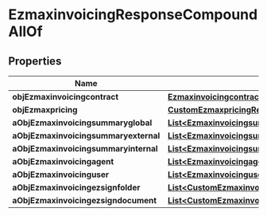 

# EzmaxinvoicingResponseCompoundAllOf

## Properties

Name | Type | Description | Notes
------------ | ------------- | ------------- | -------------
**objEzmaxinvoicingcontract** | [**EzmaxinvoicingcontractResponseCompound**](EzmaxinvoicingcontractResponseCompound.md) |  | 
**objEzmaxpricing** | [**CustomEzmaxpricingResponse**](CustomEzmaxpricingResponse.md) |  | 
**aObjEzmaxinvoicingsummaryglobal** | [**List&lt;EzmaxinvoicingsummaryglobalResponseCompound&gt;**](EzmaxinvoicingsummaryglobalResponseCompound.md) |  | 
**aObjEzmaxinvoicingsummaryexternal** | [**List&lt;EzmaxinvoicingsummaryexternalResponseCompound&gt;**](EzmaxinvoicingsummaryexternalResponseCompound.md) |  | 
**aObjEzmaxinvoicingsummaryinternal** | [**List&lt;EzmaxinvoicingsummaryinternalResponseCompound&gt;**](EzmaxinvoicingsummaryinternalResponseCompound.md) |  | 
**aObjEzmaxinvoicingagent** | [**List&lt;EzmaxinvoicingagentResponseCompound&gt;**](EzmaxinvoicingagentResponseCompound.md) |  | 
**aObjEzmaxinvoicinguser** | [**List&lt;EzmaxinvoicinguserResponseCompound&gt;**](EzmaxinvoicinguserResponseCompound.md) |  | 
**aObjEzmaxinvoicingezsignfolder** | [**List&lt;CustomEzmaxinvoicingEzsignfolderResponse&gt;**](CustomEzmaxinvoicingEzsignfolderResponse.md) |  | 
**aObjEzmaxinvoicingezsigndocument** | [**List&lt;CustomEzmaxinvoicingEzsigndocumentResponse&gt;**](CustomEzmaxinvoicingEzsigndocumentResponse.md) |  | 




